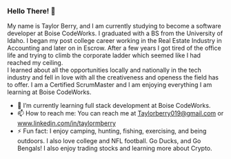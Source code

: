 ### Hello There! 👋 

  My name is Taylor Berry,  and I am currently studying to become a software developer at Boise CodeWorks.  I graduated with a BS from the University of Idaho. I began my post college career working in the Real Estate Industry in Accounting and later on in Escrow.  After a few years I got tired of the office life and trying to climb the corporate ladder which seemed like I had reached my ceiling.  
  I learned about all the opportunities locally and nationally in the tech industry and fell in love with all the creativeness and openess the field has to offer.  I am a Certified ScrumMaster and I am enjoying everything I am learning at Boise CodeWorks. 

- 🌱 I’m currently learning full stack development at Boise CodeWorks.
- 📫 How to reach me: You can reach me at Taylorberry019@gmail.com or www.linkedin.com/in/taylormberry 
- ⚡ Fun fact: I enjoy camping, hunting, fishing, exercising, and being outdoors.  I also love college and NFL football.  Go Ducks, and Go Bengals!  I also enjoy trading stocks and learning more about Crypto.



